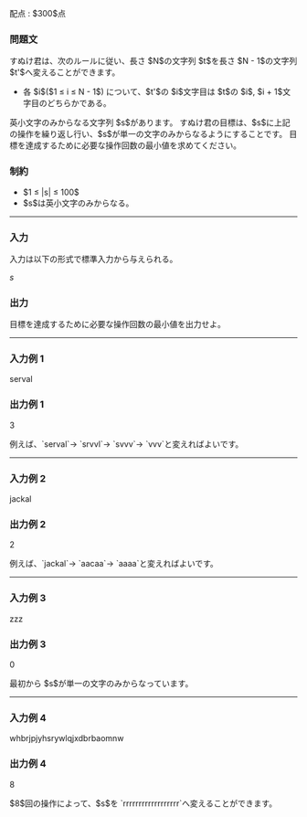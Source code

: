 
<div>

<span>

<span>

<p>
配点 : $300$点
</p>

<div>

<section>

### **問題文**

<p>
すぬけ君は、次のルールに従い、長さ $N$の文字列 $t$を長さ $N - 1$の文字列 $t'$へ変えることができます。
</p>

<ul>

<li>
各 $i$($1 ≤ i ≤ N - 1$) について、$t'$の $i$文字目は $t$の $i$, $i + 1$文字目のどちらかである。
</li>

</ul>

<p>
英小文字のみからなる文字列 $s$があります。
すぬけ君の目標は、$s$に上記の操作を繰り返し行い、$s$が単一の文字のみからなるようにすることです。
目標を達成するために必要な操作回数の最小値を求めてください。
</p>

</section>

</div>

<div>

<section>

### **制約**

<ul>

<li>
$1 ≤ |s| ≤ 100$
</li>

<li>
$s$は英小文字のみからなる。
</li>

</ul>

</section>

</div>

---

<div>

<div>

<section>

### **入力**

<p>
入力は以下の形式で標準入力から与えられる。
</p>

<div>

$s$
</div>

</section>

</div>

<div>

<section>

### **出力**

<p>
目標を達成するために必要な操作回数の最小値を出力せよ。
</p>

</section>

</div>

</div>

---

<div>

<section>

### **入力例 1**

<div>

serval

</div>

</section>

</div>

<div>

<section>

### **出力例 1**

<div>

3

</div>

<p>
例えば、`serval`→ `srvvl`→ `svvv`→ `vvv`と変えればよいです。
</p>

</section>

</div>

---

<div>

<section>

### **入力例 2**

<div>

jackal

</div>

</section>

</div>

<div>

<section>

### **出力例 2**

<div>

2

</div>

<p>
例えば、`jackal`→ `aacaa`→ `aaaa`と変えればよいです。
</p>

</section>

</div>

---

<div>

<section>

### **入力例 3**

<div>

zzz

</div>

</section>

</div>

<div>

<section>

### **出力例 3**

<div>

0

</div>

<p>
最初から $s$が単一の文字のみからなっています。
</p>

</section>

</div>

---

<div>

<section>

### **入力例 4**

<div>

whbrjpjyhsrywlqjxdbrbaomnw

</div>

</section>

</div>

<div>

<section>

### **出力例 4**

<div>

8

</div>

<p>
$8$回の操作によって、$s$を `rrrrrrrrrrrrrrrrrr`へ変えることができます。
</p>

</section>

</div>

</span>

</span>

</div>
